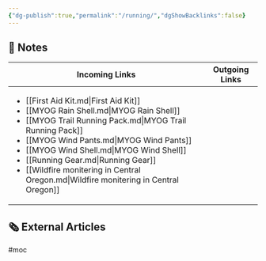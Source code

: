 ```yaml
---
{"dg-publish":true,"permalink":"/running/","dgShowBacklinks":false}
---
```



## 📔 Notes

| Incoming Links                                                                                                                                                                                                                                                                                                                                                                                                     | Outgoing Links |
| ------------------------------------------------------------------------------------------------------------------------------------------------------------------------------------------------------------------------------------------------------------------------------------------------------------------------------------------------------------------------------------------------------------------ | -------------- |
| <ul><li>[[First Aid Kit.md\\|First Aid Kit]]</li><li>[[MYOG Rain Shell.md\\|MYOG Rain Shell]]</li><li>[[MYOG Trail Running Pack.md\\|MYOG Trail Running Pack]]</li><li>[[MYOG Wind Pants.md\\|MYOG Wind Pants]]</li><li>[[MYOG Wind Shell.md\\|MYOG Wind Shell]]</li><li>[[Running Gear.md\\|Running Gear]]</li><li>[[Wildfire monitering in Central Oregon.md\\|Wildfire monitering in Central Oregon]]</li></ul> | <ul></ul>      |


## 🗞 External Articles



#moc 